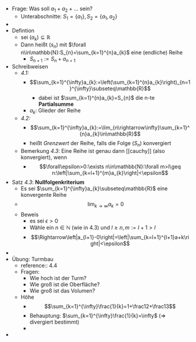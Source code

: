 - Frage: Was soll $a_1+a_2+...$ sein?
	- Unterabschnitte: $S_1=\left\lbrace a_1\right\rbrace,S_2=\left\lbrace a_1,a_2\right\rbrace$
-
- Defintion
	- sei $\left(a_{k}\right)\subseteq\mathbb{R}$
	- Dann heißt $\left(s_{n}\right)$ mit $\forall n\in\mathbb{N}:S_{n}=\sum_{k=1}^{n}a_{k}$ eine (endliche) Reihe
		- $S_{n+1}:=S_{n}+a_{n+1}$
- Schreibweisen
	- *4.1:*
		- $$\sum_{k=1}^{\infty}a_{k}:=\left(\sum_{k=1}^{n}a_{k}\right)_{n=1}^{\infty}\subseteq\mathbb{R}$$
			- dabei ist $\sum_{k=1}^{n}a_{k}=S_{n}$ die n-te **Partialsumme**
		- $a_{k}$: Glieder der Reihe
	- *4.2:*
		- $$\sum_{k=1}^{\infty}a_{k}:=\lim_{n\rightarrow\infty}\sum_{k=1}^{n}a_{k}\in\mathbb{R}$$
		- heißt *Grenzwert* der Reihe, falls die Folge $\left(S_{n}\right)$ konvergiert
	- Bemerkung *4.3*: Eine Reihe ist genau dann [[cauchy]] (also konvergiert), wenn
		- $$\forall\epsilon>0:\exists n\in\mathbb{N}:\forall m>l\geq n:\left|\sum_{k=l+1}^{m}a_{k}\right|<\epsilon$$
- Satz *4.3*: **Nullfolgenkriterium**
	- Es sei $\sum_{k=1}^{\infty}a_{k}\subseteq\mathbb{R}$ eine konvergente Reihe
	- $$\lim_{k\rightarrow\infty}a_{k}=0$$
	- Beweis
		- es sei $\epsilon>0$
		- Wähle ein $n\in\mathbb{N}$ (wie in 4.3) und $l\geq n,m:=l+1>l$
		- $$\Rightarrow\left|a_{l+1}-0\right|=\left|\sum_{k=l+1}^{l+1}a+k\right|<\epsilon$$
-
- Übung: Turmbau
	- reference:: 4.4
	- Fragen:
		- Wie hoch ist der Turm?
		- Wie groß ist die Oberfläche?
		- Wie groß ist das Volumen?
	- Höhe
		- $$\sum_{k=1}^{\infty}\frac{1}{k}=1+\frac12+\frac13$$
		- Behauptung: $\sum_{k=1}^{\infty}\frac{1}{k}=\infty$ (=> divergiert bestimmt)
		-
-